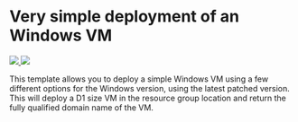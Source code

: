# Very simple deployment of an Windows VM

  <a href="https://portal.azure.com/#create/Microsoft.Template/uri/https%3A%2F%2Fraw.githubusercontent.com%2Fgitrakesh%2FJsonTemplatesTest%2Fmaster%2FSanjeevTest%2FTemplates%2FLinkedTemplates%2Fazuredeploy.json" target="_blank">        
        <img src="http://azuredeploy.net/deploybutton.png" />
    </a>

<a href="http://armviz.io/#/?load=https://github.com/gitrakesh/JsonTemplatesTest/blob/master/SanjeevTest/Templates/azuredeploy.json" target="_blank">
    <img src="http://armviz.io/visualizebutton.png" />
</a>


This template allows you to deploy a simple Windows VM using a few different options for the Windows version, using the latest patched version. This will deploy a D1 size VM in the resource group location and return the fully qualified domain name of the VM.
